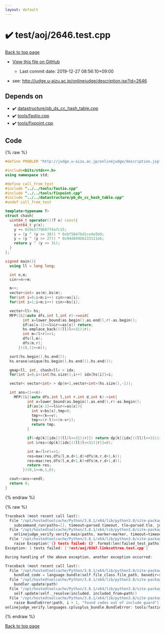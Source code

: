 ```yaml
---
layout: default
---
```


<!-- mathjax config similar to math.stackexchange -->
<script type="text/javascript" async
  src="https://cdnjs.cloudflare.com/ajax/libs/mathjax/2.7.5/MathJax.js?config=TeX-MML-AM_CHTML">
</script>
<script type="text/x-mathjax-config">
  MathJax.Hub.Config({
    TeX: { equationNumbers: { autoNumber: "AMS" }},
    tex2jax: {
      inlineMath: [ ['$','$'] ],
      processEscapes: true
    },
    "HTML-CSS": { matchFontHeight: false },
    displayAlign: "left",
    displayIndent: "2em"
  });
</script>

<script type="text/javascript" src="https://cdnjs.cloudflare.com/ajax/libs/jquery/3.4.1/jquery.min.js"></script>
<script src="https://cdn.jsdelivr.net/npm/jquery-balloon-js@1.1.2/jquery.balloon.min.js" integrity="sha256-ZEYs9VrgAeNuPvs15E39OsyOJaIkXEEt10fzxJ20+2I=" crossorigin="anonymous"></script>
<script type="text/javascript" src="../../../assets/js/copy-button.js"></script>
<link rel="stylesheet" href="../../../assets/css/copy-button.css" />


# :heavy_check_mark: test/aoj/2646.test.cpp

<a href="../../../index.html">Back to top page</a>

* <a href="{{ site.github.repository_url }}/blob/master/test/aoj/2646.test.cpp">View this file on GitHub</a>
    - Last commit date: 2019-12-27 08:56:10+09:00


* see: <a href="http://judge.u-aizu.ac.jp/onlinejudge/description.jsp?id=2646">http://judge.u-aizu.ac.jp/onlinejudge/description.jsp?id=2646</a>


## Depends on

* :heavy_check_mark: <a href="../../../library/datastructure/pb_ds_cc_hash_table.cpp.html">datastructure/pb_ds_cc_hash_table.cpp</a>
* :heavy_check_mark: <a href="../../../library/tools/fastio.cpp.html">tools/fastio.cpp</a>
* :heavy_check_mark: <a href="../../../library/tools/fixpoint.cpp.html">tools/fixpoint.cpp</a>


## Code

<a id="unbundled"></a>
{% raw %}
```cpp
#define PROBLEM "http://judge.u-aizu.ac.jp/onlinejudge/description.jsp?id=2646"

#include<bits/stdc++.h>
using namespace std;

#define call_from_test
#include "../../tools/fastio.cpp"
#include "../../tools/fixpoint.cpp"
#include "../../datastructure/pb_ds_cc_hash_table.cpp"
#undef call_from_test

template<typename T>
struct chash{
  uint64_t operator()(T x) const{
    uint64_t y(x);
    y += 0x9e3779b97f4a7c15;
    y = (y ^ (y >> 30)) * 0xbf58476d1ce4e5b9;
    y = (y ^ (y >> 27)) * 0x94d049bb133111eb;
    return y ^ (y >> 31);
  }
};

signed main(){
  using ll = long long;

  int n,m;
  cin>>n>>m;

  m++;
  vector<int> as(m),bs(m);
  for(int i=0;i<m;i++) cin>>as[i];
  for(int i=1;i<m;i++) cin>>bs[i];

  vector<ll> hs;
  MFP([&](auto dfs,int l,int r)->void{
        int x=lower_bound(as.begin(),as.end(),r)-as.begin();
        if(as[x-1]<=l&&r<=as[x]) return;
        hs.emplace_back(((ll)l<<31)|r);
        int m=(l+r)>>1;
        dfs(l,m);
        dfs(m,r);
      })(0,(1<<n));

  sort(hs.begin(),hs.end());
  hs.erase(unique(hs.begin(),hs.end()),hs.end());

  gmap<ll, int, chash<ll> > idx;
  for(int i=0;i<(int)hs.size();i++) idx[hs[i]]=i;

  vector< vector<int> > dp(n+1,vector<int>(hs.size(),-1));

  int ans=(1<<n)-
    MFP([&](auto dfs,int l,int r,int d,int k)->int{
          int x=lower_bound(as.begin(),as.end(),r)-as.begin();
          if(as[x-1]<=l&&r<=as[x]){
            int v=bs[x],tmp=0;
            tmp+=(k==v);
            tmp+=(r-l)>>(n-v+1);
            return tmp;
          }

          if(~dp[k][idx[((ll)l<<31)|r]]) return dp[k][idx[((ll)l<<31)|r]];
          int &res=(dp[k][idx[((ll)l<<31)|r]]=0);

          int m=(l+r)>>1;
          res=max(res,dfs(l,m,d+1,d)+dfs(m,r,d+1,k));
          res=max(res,dfs(l,m,d+1,k)+dfs(m,r,d+1,d));
          return res;
        })(0,1<<n,1,0);

  cout<<ans<<endl;
  return 0;
}

```
{% endraw %}

<a id="bundled"></a>
{% raw %}
```cpp
Traceback (most recent call last):
  File "/opt/hostedtoolcache/Python/3.8.1/x64/lib/python3.8/site-packages/onlinejudge_verify/main.py", line 186, in main
    subcommand_run(paths=[], timeout=parsed.timeout, tle=parsed.tle, jobs=parsed.jobs)
  File "/opt/hostedtoolcache/Python/3.8.1/x64/lib/python3.8/site-packages/onlinejudge_verify/main.py", line 64, in subcommand_run
    onlinejudge_verify.verify.main(paths, marker=marker, timeout=timeout, tle=tle, jobs=jobs)
  File "/opt/hostedtoolcache/Python/3.8.1/x64/lib/python3.8/site-packages/onlinejudge_verify/verify.py", line 133, in main
    raise Exception('{} tests failed: {}'.format(len(failed_test_paths), [str(path.relative_to(pathlib.Path.cwd())) for path in failed_test_paths]))
Exception: 1 tests failed: ['test/aoj/0367.linkcuttree.test.cpp']

During handling of the above exception, another exception occurred:

Traceback (most recent call last):
  File "/opt/hostedtoolcache/Python/3.8.1/x64/lib/python3.8/site-packages/onlinejudge_verify/docs.py", line 347, in write_contents
    bundled_code = language.bundle(self.file_class.file_path, basedir=self.cpp_source_path)
  File "/opt/hostedtoolcache/Python/3.8.1/x64/lib/python3.8/site-packages/onlinejudge_verify/languages/cplusplus.py", line 63, in bundle
    bundler.update(path)
  File "/opt/hostedtoolcache/Python/3.8.1/x64/lib/python3.8/site-packages/onlinejudge_verify/languages/cplusplus_bundle.py", line 182, in update
    self.update(self._resolve(included, included_from=path))
  File "/opt/hostedtoolcache/Python/3.8.1/x64/lib/python3.8/site-packages/onlinejudge_verify/languages/cplusplus_bundle.py", line 151, in update
    raise BundleError(path, i + 1, "found codes out of include guard")
onlinejudge_verify.languages.cplusplus_bundle.BundleError: tools/fastio.cpp: line 5: found codes out of include guard

```
{% endraw %}

<a href="../../../index.html">Back to top page</a>

